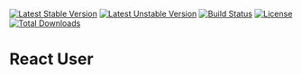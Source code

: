 [![Latest Stable Version](https://poser.pugx.org/pmvc-theme/pmvc_react_user/v/stable)](https://packagist.org/packages/pmvc-theme/pmvc_react_user) 
[![Latest Unstable Version](https://poser.pugx.org/pmvc-theme/pmvc_react_user/v/unstable)](https://packagist.org/packages/pmvc-theme/pmvc_react_user) 
[![Build Status](https://travis-ci.org/pmvc-theme/pmvc_react_user.svg?branch=master)](https://travis-ci.org/pmvc-theme/pmvc_react_user)
[![License](https://poser.pugx.org/pmvc-theme/pmvc_react_user/license)](https://packagist.org/packages/pmvc-theme/pmvc_react_user)
[![Total Downloads](https://poser.pugx.org/pmvc-theme/pmvc_react_user/downloads)](https://packagist.org/packages/pmvc-theme/pmvc_react_user) 

React User 
===============



